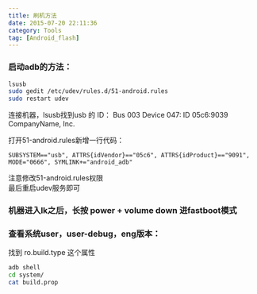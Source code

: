 ```yaml
---
title: 刷机方法
date: 2015-07-20 22:11:36
category: Tools
tag: [Android_flash]
---
```


### 启动adb的方法：
```bash
lsusb
sudo gedit /etc/udev/rules.d/51-android.rules
sudo restart udev
```
连接机器，lsusb找到usb 的 ID：
Bus 003 Device 047: ID 05c6:9039 CompanyName, Inc.

打开51-android.rules新增一行代码：
```
SUBSYSTEM=="usb", ATTRS{idVendor}=="05c6", ATTRS{idProduct}=="9091", MODE="0666", SYMLINK+="android_adb"
```
注意修改51-android.rules权限  
最后重启udev服务即可

### 机器进入lk之后，长按 power + volume down 进fastboot模式

### 查看系统user，user-debug，eng版本：
找到 ro.build.type 这个属性
```bash
adb shell
cd system/
cat build.prop
```
